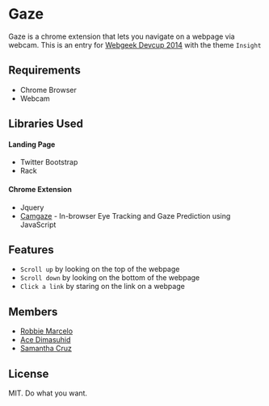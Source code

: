 Gaze
=======

Gaze is a chrome extension that lets you navigate on a webpage via webcam.
This is an entry for [Webgeek Devcup 2014](http://webgeek.ph/devcup-2014) with the theme `Insight`

## Requirements

* Chrome Browser
* Webcam

## Libraries Used

#### Landing Page
* Twitter Bootstrap
* Rack

#### Chrome Extension
* Jquery
* [Camgaze](https://github.com/wallarelvo/camgaze.js) - In-browser Eye Tracking and Gaze Prediction using JavaScript

## Features

* `Scroll up` by looking on the top of the webpage
* `Scroll down` by looking on the bottom of the webpage
* `Click a link` by staring on the link on a webpage

## Members

* [Robbie Marcelo](https://github.com/rbmrclo)
* [Ace Dimasuhid](https://github.com/adimasuhid)
* [Samantha Cruz](https://github.com/samrosecruz)

## License

MIT. Do what you want.
